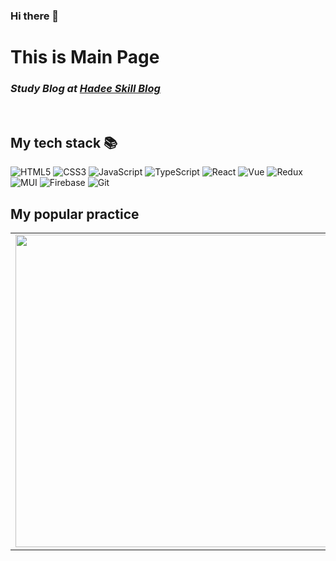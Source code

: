 ### Hi there 👋

<h1>This is Main Page</h1>
<p>
  <em>
    <h3>
      Study Blog at <a href="https://hadee-skill.netlify.app/" target="_blank">Hadee Skill Blog</a>
    </h3>
  </em>
 <p>
   
 <br />
 <h2> My tech stack 📚 </h2>

  ![HTML5](https://img.shields.io/badge/-HTML5-F05032?style=for-the-badge&logo=html5&logoColor=ffffff)
  ![CSS3](https://img.shields.io/badge/-CSS3-007ACC?style=for-the-badge&logo=css3)
  ![JavaScript](https://img.shields.io/badge/-JavaScript-%23F7DF1C?style=for-the-badge&logo=javascript&logoColor=000000&labelColor=%23F7DF1C&color=%23FFCE5A)
  ![TypeScript](https://img.shields.io/badge/-TypeScript-007ACC?style=for-the-badge&logo=typescript&logoColor=white)
  ![React](https://img.shields.io/badge/-React-222222?style=for-the-badge&logo=react)
  ![Vue](https://img.shields.io/badge/Vue-4FC08D.svg?&style=for-the-badge&logo=Vue.js&logoColor=white)
  ![Redux](https://img.shields.io/badge/redux-593d88.svg?style=for-the-badge&logo=redux&logoColor=white)
  ![MUI](https://img.shields.io/badge/MUI-0081CB.svg?style=for-the-badge&logo=mui&logoColor=white)
  ![Firebase](https://img.shields.io/badge/Firebase-039BE5?style=for-the-badge&logo=Firebase&logoColor=white)
  ![Git](https://img.shields.io/badge/-Git-F05032?style=for-the-badge&logo=git&logoColor=ffffff)
 <br/>


 <h2>My popular practice</h2>
 <table>
  <tbody>
    <tr>
      <td>
        <a href="https://hadee-hmm-new-shopping.netlify.app/">
          <img 
            align="center" 
            src="![hmm](https://user-images.githubusercontent.com/85422934/182274869-4c79fc71-be49-4b38-b8ec-833eb959ae9b.png)" 
            width="500"
           >
        </a>
      </td>
      <td>
        <a href="https://hadee-netflix.netlify.app">
          <img 
            align="center" 
            src="![netflix](https://user-images.githubusercontent.com/85422934/182275322-26170d75-f46c-48be-a1dd-2ae95b9333d5.png)" 
            width="500"
           >
        </a>
      </td>
    </tr>
  </tbody>
</table>
<br/>
